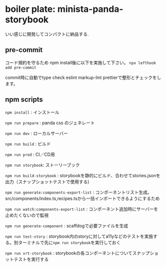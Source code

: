 # boiler plate: minista-panda-storybook

いい感じに開発してコンパクトに納品する.

## pre-commit
コード規約を守るため
npm install後に以下を実施して下さい。
`npx lefthook add pre-commit`

commit時に自動でtype check eslint markup-lint prettierで整形とチェックをします。

## npm scripts

`npm install` : インストール

`npm run prepare` : panda css のジェネレート

`npm run dev` : ローカルサーバー

`npm run build` : ビルド

`npm run prod` : CI／CD用

`npm run storybook`: ストーリーブック

`npm run build-storybook` : storybookを静的にビルド、合わせてstories.jsonを出力（スナップショットテストで使用する)

`npm run generate:components-export-list` : コンポーネントリスト生成。src/components/index.ts,recipes.tsから一括インポートできるようにするため

`npm run watch:components-export-list` : コンポーネント追加時にサーバーを止めたくないので監視

`npm run generate-component` : scaffdogで必要ファイルを生成

`npm run test-story` : storybook内のstoryに対してa11yなどのテストを実施する。別ターミナルで先に`npm run storybook`を実行しておく

`npm run vrt-storybook` : storybookの各コンポーネントについてスナップショットテストを実行する
